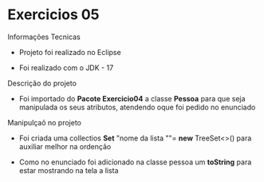 # Exercicios 05

Informações Tecnicas 

- Projeto foi realizado no Eclipse 

- Foi realizado com o JDK - 17 

Descrição do projeto

- Foi importado do **Pacote Exercicio04** a classe **Pessoa** para que seja manipulada os seus atributos, atendendo oque foi pedido no enunciado

Manipulçaõ no projeto

- Foi criada uma collectios **Set<Pessoa>** "nome da lista ""= **new**  TreeSet<>() para auxiliar melhor na ordenção

- Como no enunciado foi adicionado na classe pessoa um **toString** para estar mostrando na tela a lista
